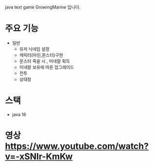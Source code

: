 java text game GrowingMarine 입니다.

# 주요 기능 
- 일반 
  - 유저 닉네임 설정
  - 캐릭터(마린,몬스터)구현
  - 몬스터 죽을 시 , 미네랄 획득
  - 미네랄 보유에 따른 업그레이드
  - 전투
  - 상태창




# 스택
 - java 16

# 영상 https://www.youtube.com/watch?v=-xSNIr-KmKw
